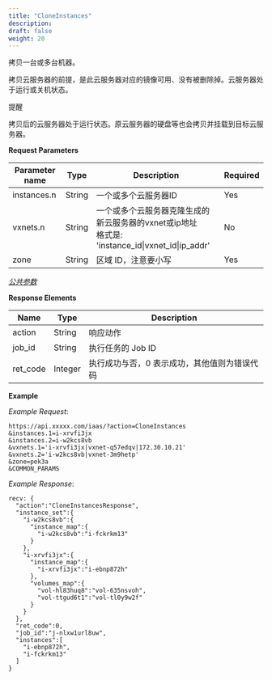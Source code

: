 ```yaml
---
title: "CloneInstances"
description: 
draft: false
weight: 20
---
```


拷贝一台或多台机器。

拷贝云服务器的前提，是此云服务器对应的镜像可用、没有被删除掉。云服务器处于运行或关机状态。

提醒

拷贝后的云服务器处于运行状态。原云服务器的硬盘等也会拷贝并挂载到目标云服务器。

**Request Parameters**

| Parameter name | Type | Description | Required |
| --- | --- | --- | --- |
| instances.n | String | 一个或多个云服务器ID | Yes |
| vxnets.n | String | 一个或多个云服务器克隆生成的新云服务器的vxnet或ip地址<br/>格式是: 'instance_id\|vxnet_id\|ip_addr'  | No |
| zone | String | 区域 ID，注意要小写 | Yes |

[_公共参数_](../../../parameters/)

**Response Elements**

| Name | Type | Description |
| --- | --- | --- |
| action | String | 响应动作 |
| job_id | String | 执行任务的 Job ID |
| ret_code | Integer | 执行成功与否，0 表示成功，其他值则为错误代码 |

**Example**

_Example Request_:

```
https://api.xxxxx.com/iaas/?action=CloneInstances
&instances.1=i-xrvfi3jx
&instances.2=i-w2kcs8vb
&vxnets.1='i-xrvfi3jx|vxnet-q57edqv|172.30.10.21'
&vxnets.2='i-w2kcs8vb|vxnet-3m9hetp'
&zone=pek3a
&COMMON_PARAMS
```

_Example Response_:

```
recv: {
  "action":"CloneInstancesResponse",
  "instance_set":{
    "i-w2kcs8vb":{
      "instance_map":{
        "i-w2kcs8vb":"i-fckrkm13"
      }
    },
    "i-xrvfi3jx":{
      "instance_map":{
        "i-xrvfi3jx":"i-ebnp872h"
      },
      "volumes_map":{
        "vol-hl83huq8":"vol-635nsvoh",
        "vol-ttgud6t1":"vol-tl0y9w2f"
      }
    }
  },
  "ret_code":0,
  "job_id":"j-nlxw1url8uw",
  "instances":[
    "i-ebnp872h",
    "i-fckrkm13"
  ]
}
```
